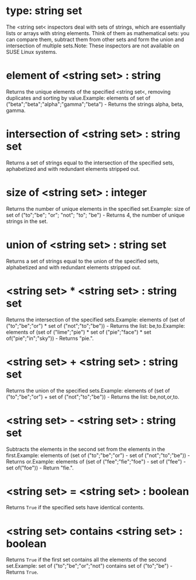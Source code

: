 # type: string set

The &lt;string set&lt; inspectors deal with sets of strings, which are essentially lists or arrays with string elements. Think of them as mathematical sets: you can compare them, subtract them from other sets and form the union and intersection of multiple sets.Note: These inspectors are not available on SUSE Linux systems.

# element of &lt;string set&gt; : string

Returns the unique elements of the specified &lt;string set&lt;, removing duplicates and sorting by value.Example: elements of set of ("beta";"beta";"alpha";"gamma";"beta") - Returns the strings alpha, beta, gamma.

# intersection of &lt;string set&gt; : string set

Returns a set of strings equal to the intersection of the specified sets, aphabetized and with redundant elements stripped out.

# size of &lt;string set&gt; : integer

Returns the number of unique elements in the specified set.Example: size of set of ("to";"be"; "or"; "not"; "to"; "be") - Returns 4, the number of unique strings in the set.

# union of &lt;string set&gt; : string set

Returns a set of strings equal to the union of the specified sets, alphabetized and with redundant elements stripped out.

# &lt;string set&gt; * &lt;string set&gt; : string set

Returns the intersection of the specified sets.Example: elements of (set of ("to";"be";"or") * set of ("not";"to";"be")) - Returns the list: be,to.Example: elements of (set of ("lime";"pie") * set of ("pie";"face") * set of("pie";"in";"sky")) - Returns "pie.".

# &lt;string set&gt; + &lt;string set&gt; : string set

Returns the union of the specified sets.Example:  elements of (set of ("to";"be";"or") + set of ("not";"to";"be")) - Returns the list: be,not,or,to.

# &lt;string set&gt; - &lt;string set&gt; : string set

Subtracts the elements in the second set from the elements in the first.Example: elements of (set of ("to";"be";"or") - set of ("not";"to";"be")) - Returns or.Example: elements of (set of ("fee";"fie";"foe") - set of ("fee") - set of("foe")) - Return "fie.".

# &lt;string set&gt; = &lt;string set&gt; : boolean

Returns `True` if the specified sets have identical contents.

# &lt;string set&gt; contains &lt;string set&gt; : boolean

Returns `True` if the first set contains all the elements of the second set.Example: set of ("to";"be";"or";"not") contains set of ("to";"be") - Returns `True`.
